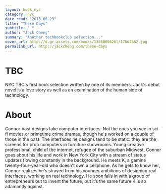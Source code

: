 ```yaml
---
layout: book_nyc
category: nyc
date_read: "2013-06-23"
title: "These Days"
subtitle: " "
author: "Jack Cheng"
summary: "Another techbookclub selection..."
cover_url: http://d.gr-assets.com/books/1365800626l/17664652.jpg
permalink_url: http://jackcheng.com/these-days
---
```


# TBC
NYC TBC's first book selection written by one of its members. Jack's debut novel is a love story as well as an examination of the human side of technology.

# About
Connor Vast designs fake computer interfaces. Not the ones you see in sci-fi movies or primetime crime dramas, though he's worked on a couple of those in the past. The interfaces he designs tend to be static: they are the screens for prop computers in furniture showrooms. Young creative professional, child of the internet, refugee of the suburban Midwest, Connor goes about his life and work in New York City with a stream of status updates flowing constantly in the background. He meets K, a gamine twenty-four-year-old who doesn't own a cellphone. As he gets to know her, Connor realizes he's strayed from his younger ambitions of designing real interfaces, working on real technology. He soon falls in with a group of entrepreneurs out to invent the future, but it’s the same future K is so adamantly against.
